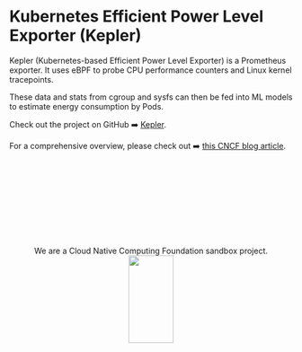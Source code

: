 # Kubernetes Efficient Power Level Exporter (Kepler)

Kepler (Kubernetes-based Efficient Power Level Exporter) is a Prometheus exporter. It uses eBPF to probe CPU performance counters and Linux kernel tracepoints.

These data and stats from cgroup and sysfs can then be fed into ML models to estimate energy consumption by Pods.

Check out the project on GitHub ➡️ [Kepler](https://github.com/sustainable-computing-io/kepler).

For a comprehensive overview, please check out ➡️ [this CNCF blog article](https://www.cncf.io/blog/2023/10/11/exploring-keplers-potentials-unveiling-cloud-application-power-consumption/).

<!-- markdownlint-disable -->
</br></br></br></br></br></br></br></br>
<p style="text-align: center;">
We are a Cloud Native Computing Foundation sandbox project.
</br>
<img src="cncf-color-bg.svg" width="40%" height="20%">
</p>
<!-- markdownlint-enable -->
